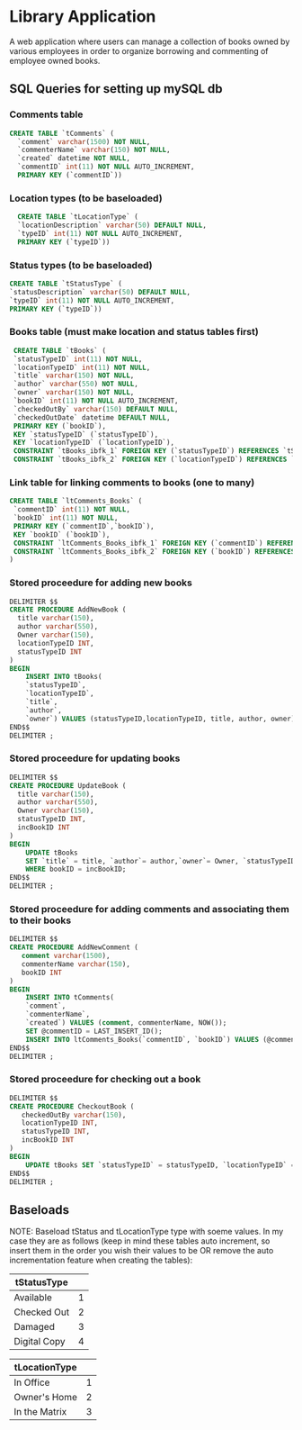 # Library Application
A web application where users can manage a collection of books owned by various employees in order to organize borrowing and commenting of employee owned books.

## SQL Queries for setting up mySQL db

### Comments table

```sql
CREATE TABLE `tComments` (
  `comment` varchar(1500) NOT NULL,
  `commenterName` varchar(150) NOT NULL,
  `created` datetime NOT NULL,
  `commentID` int(11) NOT NULL AUTO_INCREMENT,
  PRIMARY KEY (`commentID`))
```
  
### Location types (to be baseloaded)
  
```sql  
  CREATE TABLE `tLocationType` (
  `locationDescription` varchar(50) DEFAULT NULL,
  `typeID` int(11) NOT NULL AUTO_INCREMENT,
  PRIMARY KEY (`typeID`))
 ```
 
 ### Status types (to be baseloaded)
  
  ```sql
  CREATE TABLE `tStatusType` (
  `statusDescription` varchar(50) DEFAULT NULL,
  `typeID` int(11) NOT NULL AUTO_INCREMENT,
  PRIMARY KEY (`typeID`))
  ```
  
 ### Books table (must make location and status tables first)
 
 ```sql
  CREATE TABLE `tBooks` (
  `statusTypeID` int(11) NOT NULL,
  `locationTypeID` int(11) NOT NULL,
  `title` varchar(150) NOT NULL,
  `author` varchar(550) NOT NULL,
  `owner` varchar(150) NOT NULL,
  `bookID` int(11) NOT NULL AUTO_INCREMENT,
  `checkedOutBy` varchar(150) DEFAULT NULL,
  `checkedOutDate` datetime DEFAULT NULL,
  PRIMARY KEY (`bookID`),
  KEY `statusTypeID` (`statusTypeID`),
  KEY `locationTypeID` (`locationTypeID`),
  CONSTRAINT `tBooks_ibfk_1` FOREIGN KEY (`statusTypeID`) REFERENCES `tStatusType` (`typeID`),
  CONSTRAINT `tBooks_ibfk_2` FOREIGN KEY (`locationTypeID`) REFERENCES `tLocationType` (`typeID`))
  ```
  
 ### Link table for linking comments to books (one to many)
  
 ```sql
 CREATE TABLE `ltComments_Books` (
  `commentID` int(11) NOT NULL,
  `bookID` int(11) NOT NULL,
  PRIMARY KEY (`commentID`,`bookID`),
  KEY `bookID` (`bookID`),
  CONSTRAINT `ltComments_Books_ibfk_1` FOREIGN KEY (`commentID`) REFERENCES `tComments` (`commentID`),
  CONSTRAINT `ltComments_Books_ibfk_2` FOREIGN KEY (`bookID`) REFERENCES `tBooks` (`bookID`)
) 
```

### Stored proceedure for adding new books

```sql
DELIMITER $$
CREATE PROCEDURE AddNewBook (
  title varchar(150),
  author varchar(550),
  Owner varchar(150), 
  locationTypeID INT,
  statusTypeID INT
)
BEGIN	
	INSERT INTO tBooks(
	`statusTypeID`,
	`locationTypeID`,
	`title`,
	`author`,
	`owner`) VALUES (statusTypeID,locationTypeID, title, author, owner);
END$$
DELIMITER ;
```

### Stored proceedure for updating books

```sql
DELIMITER $$
CREATE PROCEDURE UpdateBook (
  title varchar(150),
  author varchar(550),
  Owner varchar(150), 
  statusTypeID INT,
  incBookID INT
)
BEGIN	
	UPDATE tBooks 
	SET `title` = title, `author`= author,`owner`= Owner, `statusTypeID` = statusTypeID 
	WHERE bookID = incBookID;
END$$
DELIMITER ;
```

### Stored proceedure for adding comments and associating them to their books

```sql
DELIMITER $$
CREATE PROCEDURE AddNewComment (
   comment varchar(1500),
   commenterName varchar(150),
   bookID INT
)
BEGIN
	INSERT INTO tComments(
	`comment`,
    `commenterName`,
	`created`) VALUES (comment, commenterName, NOW());
	SET @commentID = LAST_INSERT_ID();
	INSERT INTO ltComments_Books(`commentID`, `bookID`) VALUES (@commentID, bookID);
END$$
DELIMITER ;
```

### Stored proceedure for checking out a book
  
```sql
DELIMITER $$
CREATE PROCEDURE CheckoutBook (
   checkedOutBy varchar(150),
   locationTypeID INT,
   statusTypeID INT, 
   incBookID INT
)
BEGIN
	UPDATE tBooks SET `statusTypeID` = statusTypeID, `locationTypeID` = locationTypeID, `checkedOutBy`=checkedOutBy, checkedOutDate=NOW() WHERE bookID = incBookID;
END$$
DELIMITER ;
```

## Baseloads 

NOTE: Baseload tStatus and tLocationType type with soeme values. In my case they are as follows (keep in mind these tables auto increment, so insert them in the order you wish their values to be OR remove the auto incrementation feature when creating the tables):

| tStatusType        |     |
| ------------------ | --- |
|  Available         |  1  |
|  Checked Out       |  2  |
|  Damaged           |  3  |
|  Digital Copy      |  4  |

| tLocationType     |     |
| ----------------- | --- |
| In Office         |  1  |
| Owner's Home      |  2  |
| In the Matrix     |  3  |


